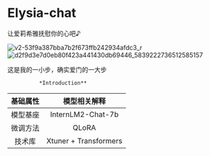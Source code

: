 # Elysia-chat
让爱莉希雅抚慰你的心吧♪

![v2-53f9a387bba7b2f673ffb242934afdc3_r](https://github.com/lengbaihang/Elysia-chat/assets/96370602/27967b2e-8ccb-410a-9c21-ee150f5e65b3)
![d2f9d3e7d0eb80f423a441430db69446_5839222736512585157](https://github.com/lengbaihang/Elysia-chat/assets/96370602/c0221a2d-c07d-4ebe-89d3-a76f1d516a85)

这是我的一小步，确实爱门的一大步

              *Introduction**


| 基础属性 | 模型相关解释 |
|:-------:|:-------:|
| 模型基座 | InternLM2-Chat-7b |
| 微调方法 | QLoRA |
| 技术库 | Xtuner + Transformers |
